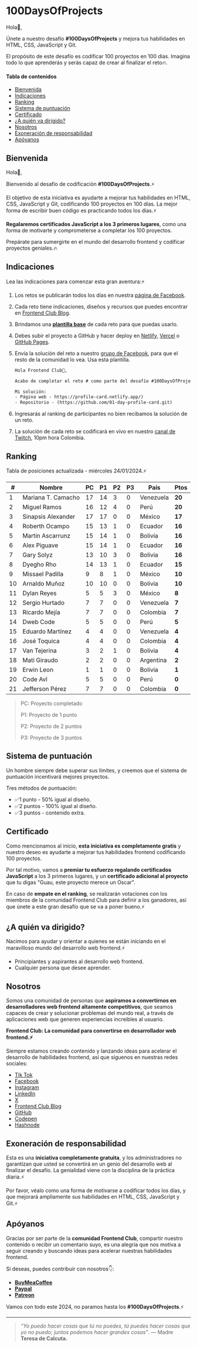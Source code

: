 # 100DaysOfProjects

Hola👋,

Únete a nuestro desafío **#100DaysOfProjects** y mejora tus habilidades en HTML, CSS, JavaScript y Git.

El propósito de este desafío es codificar 100 proyectos en 100 días. Imagina todo lo que aprenderás y serás capaz de crear al finalizar el reto🔥.

#### Tabla de contenidos

- [Bienvenida](#bienvenida)
- [Indicaciones](#indicaciones)
- [Ranking](#ranking)
- [Sistema de puntuación](#sistema-de-puntuación)
- [Certificado](#certificado)
- [¿A quién va dirigido?](¿a-quién-va-dirigido?)
- [Nosotros](#nosotros)
- [Exoneración de responsabilidad](#exoneración-de-responsabilidad)
- [Apóyanos](#apóyanos)

## Bienvenida

Hola👋,

Bienvenido al desafío de codificación **#100DaysOfProjects**.⚡

El objetivo de esta iniciativa es ayudarte a mejorar tus habilidades en HTML, CSS, JavaScript y Git, codificando 100 proyectos en 100 días. La mejor forma de escribir buen código es practicando todos los días.⚡

**Regalaremos certificados JavaScript a los 3 primeros lugares**, como una forma de motivarte y comprometerse a completar los 100 proyectos.

Prepárate para sumergirte en el mundo del desarrollo frontend y codificar proyectos geniales.🔥

## Indicaciones

Lea las indicaciones para comenzar esta gran aventura:⚡

1. Los retos se publicarán todos los días en nuestra [página de Facebook](https://www.facebook.com/frontendclubfb).

2. Cada reto tiene indicaciones, diseños y recursos que puedes encontrar en [Frontend Club Blog](https://frontend-club.bullet.site/).

3. Brindamos una **[plantilla base](https://github.com/frontend-club/100DaysOfProjects)** de cada reto para que puedas usarlo.

4. Debes subir el proyecto a GitHub y hacer deploy en [Netlify](https://www.netlify.com/), [Vercel](https://vercel.com/) o [GitHub Pages](https://pages.github.com/).

5. Envía la solución del reto a nuestro [grupo de Facebook](https://www.facebook.com/groups/100daysofprojects), para que el resto de la comunidad lo vea. Usa esta plantilla.

   ```tex
   Hola Frontend Club👋,
   
   Acabo de completar el reto # como parte del desafío #100DaysOfProjects.
   
   Mi solución:
   - Página web - https://profile-card.netlify.app/)
   - Repositorio - (https://github.com/01-day-profile-card.git)
   ```

6. Ingresarás al ranking de participantes no bien recibamos la solución de un reto.

7. La solución de cada reto se codificará en vivo en nuestro [canal de Twitch](https://www.twitch.tv/frontendclub), 10pm hora Colombia.

## Ranking

Tabla de posiciones actualizada - miércoles 24/01/2024.⚡

| #    | Nombre             | PC   | P1   | P2   | P3   | País      | Ptos   |
| ---- | ------------------ | ---- | ---- | ---- | ---- | --------- | ------ |
| 1    | Mariana T. Camacho | 17   | 14   | 3    | 0    | Venezuela | **20** |
| 2    | Miguel Ramos       | 16   | 12   | 4    | 0    | Perú      | **20** |
| 3    | Sinapsis Alexander | 17   | 17   | 0    | 0    | México    | **17** |
| 4    | Roberth Ocampo     | 15   | 13   | 1    | 0    | Ecuador   | **16** |
| 5    | Martin Ascarrunz   | 15   | 14   | 1    | 0    | Bolivia   | **16** |
| 6    | Alex Piguave       | 15   | 14   | 1    | 0    | Ecuador   | **16** |
| 7    | Gary Solyz         | 13   | 10   | 3    | 0    | Bolivia   | **16** |
| 8    | Dyegho Rho         | 14   | 13   | 1    | 0    | Ecuador   | **15** |
| 9    | Missael Padilla    | 9    | 8    | 1    | 0    | México    | **10** |
| 10   | Arnaldo Muñoz      | 10   | 10   | 0    | 0    | Bolivia   | **10** |
| 11   | Dylan Reyes        | 5    | 5    | 3    | 0    | México    | **8**  |
| 12   | Sergio Hurtado     | 7    | 7    | 0    | 0    | Venezuela | **7**  |
| 13   | Ricardo Mejía      | 7    | 7    | 0    | 0    | Colombia  | **7**  |
| 14   | Dweb Code          | 5    | 5    | 0    | 0    | Perú      | **5**  |
| 15   | Eduardo Martínez   | 4    | 4    | 0    | 0    | Venezuela | **4**  |
| 16   | José Toquica       | 4    | 4    | 0    | 0    | Colombia  | **4**  |
| 17   | Van Tejerina       | 3    | 2    | 1    | 0    | Bolivia   | **4**  |
| 18   | Mati Giraudo       | 2    | 2    | 0    | 0    | Argentina | **2**  |
| 19   | Erwin Leon         | 1    | 1    | 0    | 0    | Bolivia   | **1**  |
| 20   | Code Avl           | 5    | 5    | 0    | 0    | Perú      | **0**  |
| 21   | Jefferson Pérez    | 7    | 7    | 0    | 0    | Colombia  | **0**  |

> PC: Proyecto completado
>
> P1: Proyecto de 1 punto
>
> P2: Proyecto de 2 puntos
>
> P3: Proyecto de 3 puntos

## Sistema de puntuación

Un hombre siempre debe superar sus límites, y creemos que el sistema de puntuación incentivará mejores proyectos.

Tres métodos de puntuación:

- ✅1 punto  - 50% igual al diseño.
- ✅2 puntos - 100% igual al diseño.
- ✅3 puntos - contenido extra.

## Certificado

Como mencionamos al inicio, **esta iniciativa es completamente gratis** y nuestro deseo es ayudarte a mejorar tus habilidades frontend codificando 100 proyectos.

Por tal motivo, vamos a **premiar tu esfuerzo regalando certificados JavaScript** a los 3 primeros lugares, y un **certificado adicional al proyecto** que tu digas "Guau, este proyecto merece un Oscar".

En caso de **empate en el ranking**, se realizarán votaciones con los miembros de la comunidad Frontend Club para definir a los ganadores, así que únete a este gran desafío que se va a poner bueno.⚡

## ¿A quién va dirigido?

Nacimos para ayudar y orientar a quienes se están iniciando en el maravilloso mundo del desarrollo web frontend.⚡

- Principiantes y aspirantes al desarrollo web frontend.
- Cualquier persona que desee aprender.

## Nosotros

Somos una comunidad de personas que **aspiramos a convertirnos en desarrolladores web frontend altamente competitivos**, que seamos capaces de crear y solucionar problemas del mundo real, a través de aplicaciones web que generen experiencias increíbles al usuario.

**Frontend Club: La comunidad para convertirse en desarrollador web frontend.⚡**

Siempre estamos creando contenido y lanzando ideas para acelerar el desarrollo de habilidades frontend, así que síguenos en nuestras redes sociales:

- [Tik Tok](https://www.tiktok.com/@frontendclub)
- [Facebook](https://www.facebook.com/frontendclubfb)
- [Instagram](https://www.instagram.com/frontendclubig/)
- [LinkedIn](https://www.linkedin.com/in/frontendclub/)
- [X](https://twitter.com/frontendclubx)
- [Frontend Club Blog](https://frontend-club.bullet.site/)
- [GitHub](https://github.com/frontend-club)
- [Codepen](https://codepen.io/frontend-club)
- [Hashnode](https://hashnode.com/@frontendclub)

## Exoneración de responsabilidad

Esta es una **iniciativa completamente gratuita**, y los administradores no garantizan que usted se convertirá en un genio del desarrollo web al finalizar el desafío. La genialidad viene con la disciplina de la práctica diaria.⚡

Por favor, véalo como una forma de motivarse a codificar todos los días, y que mejorará ampliamente sus habilidades en HTML, CSS, JavaScript y Git.⚡

## Apóyanos

Gracias por ser parte de la **comunidad Frontend Club**, compartir nuestro contenido o recibir un comentario suyo, es una alegría que nos motiva a seguir creando y buscando ideas para acelerar nuestras habilidades frontend.

Si deseas, puedes contribuir con nosotros👇:

- [**BuyMeaCoffee**](https://www.buymeacoffee.com/frontendclub)
- [**Paypal**](https://paypal.me/xantosromero?country.x=PE&locale.x=es_XC)
- [**Patreon**](patreon.com/frontendclubpatreon)

Vamos con todo este 2024, no paramos hasta los **#100DaysOfProjects**.⚡

------



> _“Yo puedo hacer cosas que tú no puedes, tú puedes hacer cosas que yo no puedo; juntos podemos hacer grandes cosas”_. — Madre **Teresa de Calcuta.**
